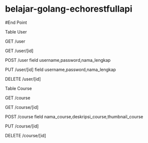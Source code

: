 # belajar-golang-echorestfullapi

#End Point

Table User

GET /user 

GET /user/[id]

POST /user
field username,password,nama_lengkap

PUT /user/[id]
field username,password,nama_lengkap

DELETE /user/[id]




Table Course

GET /course

GET /course/[id]

POST /course
field nama_course,deskripsi_course,thumbnail_course

PUT /course/[id]

DELETE /course/[id]
